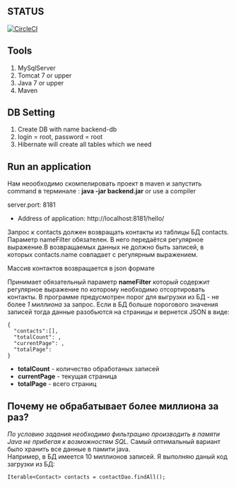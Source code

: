 
## STATUS 
[![CircleCI](https://circleci.com/gh/Viacheslav21/backend_time.svg?style=shield&circle-token=4b9aedafef98f500bb90389a3d738b42986d19c3)](https://circleci.com/gh/Viacheslav21/backend_time)


## Tools 
1. MySqlServer
2. Tomcat 7 or upper
3. Java 7 or upper
4. Maven

## DB Setting 
1. Create DB with name backend-db
2. login = root, password = root
3. Hibernate will create all tables which we need

## Run an application
Нам неообходимо  скомпелировать  проект в  maven  и запустить command в терминале : **java -jar backend.jar**
or use a compiler 

  server.port: 8181
 
* Address of application:
  http://localhost:8181/hello/
  
  
Запрос к contacts должен возвращать контакты из таблицы БД contacts. Параметр nameFilter обязателен. 
В него передаётся регулярное выражение.В возвращаемых данных не должно быть записей, 
в которых contacts.name совпадает с регулярным выражением.

Массив контактов возвращается в json формате
 
Принимает обязательный параметр **nameFilter** который содержит регулярное выражение по которому необходимо отсортировать контакты. В программе предусмотрен порог для выгрузки из БД - не более *1 миллиона* за запрос. Если в БД больше порогового значения записей тогда данные разобьются на страницы и вернется JSON в виде:
```
{
  "contacts":[],
  "totalCount": ,
  "currentPage": ,
  "totalPage":
}
```
* **totalCount** - количество обработаных записей
* **currentPage** - текущая страница
* **totalPage** - всего страниц

## Почему не обрабатывает более миллиона за раз?
*По условию задания необходимо фильтрацию производить в памяти Java не прибегая к возможностям SQL.*
Самый оптимальный вариант было хранить все данные в памити java.  
Например, в БД имеется 10 миллионов записей. Я выполняю даный код загрузки из БД:
```
Iterable<Contact> contacts = contactDao.findAll();
```
